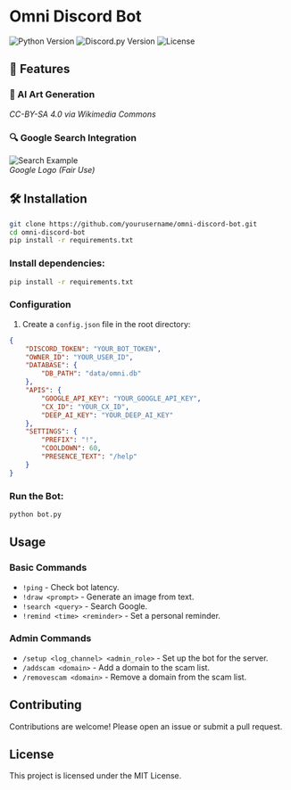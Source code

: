 # Omni Discord Bot

![Python Version](https://img.shields.io/badge/python-3.12-blue)
![Discord.py Version](https://img.shields.io/badge/discord.py-2.0.1-green)
![License](https://img.shields.io/badge/license-MIT-blue)

## 🌟 Features

### 🎨 AI Art Generation
*CC-BY-SA 4.0 via Wikimedia Commons*

### 🔍 Google Search Integration
![Search Example](https://www.gstatic.com/images/branding/product/2x/googleg_96dp.png)  
*Google Logo (Fair Use)*

## 🛠 Installation

```bash
git clone https://github.com/yourusername/omni-discord-bot.git
cd omni-discord-bot
pip install -r requirements.txt
```

### Install dependencies:

```bash
pip install -r requirements.txt
```

### Configuration

1. Create a `config.json` file in the root directory:

```json
{
    "DISCORD_TOKEN": "YOUR_BOT_TOKEN",
    "OWNER_ID": "YOUR_USER_ID",
    "DATABASE": {
        "DB_PATH": "data/omni.db"
    },
    "APIS": {
        "GOOGLE_API_KEY": "YOUR_GOOGLE_API_KEY",
        "CX_ID": "YOUR_CX_ID",
        "DEEP_AI_KEY": "YOUR_DEEP_AI_KEY"
    },
    "SETTINGS": {
        "PREFIX": "!",
        "COOLDOWN": 60,
        "PRESENCE_TEXT": "/help"
    }
}
```

### Run the Bot:

```bash
python bot.py
```

## Usage

### Basic Commands

* `!ping` - Check bot latency.
* `!draw <prompt>` - Generate an image from text.
* `!search <query>` - Search Google.
* `!remind <time> <reminder>` - Set a personal reminder.

### Admin Commands

* `/setup <log_channel> <admin_role>` - Set up the bot for the server.
* `/addscam <domain>` - Add a domain to the scam list.
* `/removescam <domain>` - Remove a domain from the scam list.

## Contributing

Contributions are welcome! Please open an issue or submit a pull request.

## License

This project is licensed under the MIT License.
